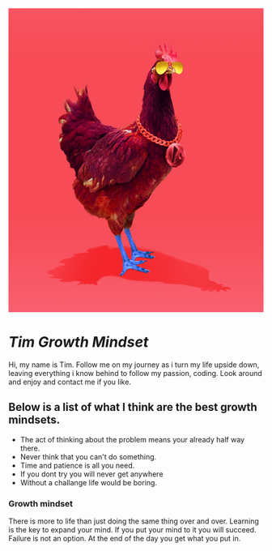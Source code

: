 
<img src="0c88d9a5a734f6ea56d20d6b90e3e4c5a465bdc5.jpeg" width="600" height="600" />

# ***Tim Growth Mindset***

Hi, my name is Tim. Follow me on my journey as i turn my life upside down, leaving everything i know behind to follow my passion, coding. Look around and enjoy and contact me if you like.

## Below is a list of what I think are the best growth mindsets.


 - The act of thinking about the problem means your already half way there. 
 - Never think that you can't do something. 
 - Time and patience is all you need.
 - If you dont try you will never get anywhere
 - Without a challange life would be boring. 



### Growth mindset 

There is more to life than just doing the same thing over and over. Learning is the key to expand your mind. If you put your mind to it you will succeed. Failure is not an option. At the end of the day you get what you put in. 






